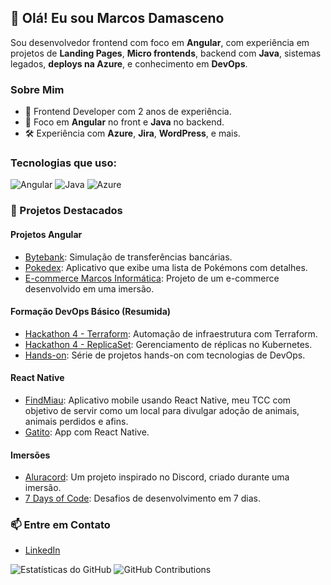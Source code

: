 ## 👋 Olá! Eu sou Marcos Damasceno
Sou desenvolvedor frontend com foco em **Angular**, com experiência em projetos de **Landing Pages**, **Micro frontends**, backend com **Java**, sistemas legados, **deploys na Azure**, e conhecimento em **DevOps**.

### Sobre Mim
- 🎯 Frontend Developer com 2 anos de experiência.
- 🚀 Foco em **Angular** no front e **Java** no backend.
- 🛠️ Experiência com **Azure**, **Jira**, **WordPress**, e mais.

### Tecnologias que uso:
![Angular](https://img.shields.io/badge/Angular-DD0031?style=for-the-badge&logo=angular&logoColor=white)
![Java](https://img.shields.io/badge/Java-ED8B00?style=for-the-badge&logo=java&logoColor=white)
![Azure](https://img.shields.io/badge/Azure-0089D6?style=for-the-badge&logo=microsoft-azure&logoColor=white)

### 🚀 Projetos Destacados

#### Projetos Angular
- [Bytebank](https://github.com/marcosluan00/Bytebank): Simulação de transferências bancárias.
- [Pokedex](https://github.com/marcosluan00/Pokedex): Aplicativo que exibe uma lista de Pokémons com detalhes.
- [E-commerce Marcos Informática](https://github.com/marcosluan00/MarcosInformatica-Ecommerce): Projeto de um e-commerce desenvolvido em uma imersão.

#### Formação DevOps Básico (Resumida)
- [Hackathon 4 - Terraform](https://github.com/marcosluan00/Hackathon4-terraform): Automação de infraestrutura com Terraform.
- [Hackathon 4 - ReplicaSet](https://github.com/marcosluan00/hackathon4-ReplicaSet): Gerenciamento de réplicas no Kubernetes.
- [Hands-on](https://github.com/marcosluan00/hands-on): Série de projetos hands-on com tecnologias de DevOps.

#### React Native
- [FindMiau](https://github.com/marcosluan00/FindMiau): Aplicativo mobile usando React Native, meu TCC com objetivo de servir como um local para divulgar adoção de animais, animais perdidos e afins.
- [Gatito](https://github.com/marcosluan00/Gatito): App com React Native.

#### Imersões
- [Aluracord](https://github.com/marcosluan00/Aluracord): Um projeto inspirado no Discord, criado durante uma imersão.
- [7 Days of Code](https://github.com/marcosluan00/7DaysofCode): Desafios de desenvolvimento em 7 dias.

### 📫 Entre em Contato
- [LinkedIn](https://www.linkedin.com/in/marcos-damasceno-54b7b0237/)

![Estatísticas do GitHub](https://github-readme-stats.vercel.app/api?username=marcosluan00&show_icons=true&theme=dracula)
![GitHub Contributions](https://github-readme-streak-stats.herokuapp.com/?user=marcosluan00&theme=dark)
